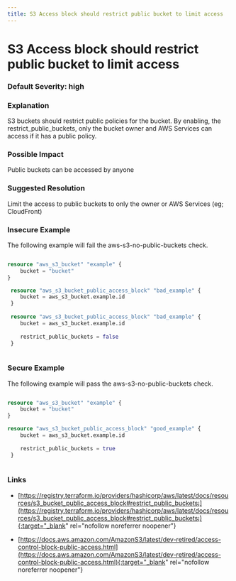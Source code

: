 ```yaml
---
title: S3 Access block should restrict public bucket to limit access
---
```


# S3 Access block should restrict public bucket to limit access

### Default Severity: <span class="severity high">high</span>

### Explanation

S3 buckets should restrict public policies for the bucket. By enabling, the restrict_public_buckets, only the bucket owner and AWS Services can access if it has a public policy.

### Possible Impact
Public buckets can be accessed by anyone

### Suggested Resolution
Limit the access to public buckets to only the owner or AWS Services (eg; CloudFront)


### Insecure Example

The following example will fail the aws-s3-no-public-buckets check.
```terraform

resource "aws_s3_bucket" "example" {
	bucket = "bucket"
}

 resource "aws_s3_bucket_public_access_block" "bad_example" {
 	bucket = aws_s3_bucket.example.id
 }
 
 resource "aws_s3_bucket_public_access_block" "bad_example" {
 	bucket = aws_s3_bucket.example.id
   
 	restrict_public_buckets = false
 }
 
```



### Secure Example

The following example will pass the aws-s3-no-public-buckets check.
```terraform

resource "aws_s3_bucket" "example" {
	bucket = "bucket"
}

resource "aws_s3_bucket_public_access_block" "good_example" {
 	bucket = aws_s3_bucket.example.id
   
 	restrict_public_buckets = true
 }
 
```



### Links


- [https://registry.terraform.io/providers/hashicorp/aws/latest/docs/resources/s3_bucket_public_access_block#restrict_public_buckets¡](https://registry.terraform.io/providers/hashicorp/aws/latest/docs/resources/s3_bucket_public_access_block#restrict_public_buckets¡){:target="_blank" rel="nofollow noreferrer noopener"}

- [https://docs.aws.amazon.com/AmazonS3/latest/dev-retired/access-control-block-public-access.html](https://docs.aws.amazon.com/AmazonS3/latest/dev-retired/access-control-block-public-access.html){:target="_blank" rel="nofollow noreferrer noopener"}



